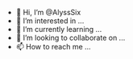 - 👋 Hi, I’m @AlyssSix
- 👀 I’m interested in ...
- 🌱 I’m currently learning ...
- 💞️ I’m looking to collaborate on ...
- 📫 How to reach me ...

<!---
AlyssSix/AlyssSix is a ✨ special ✨ repository because its `README.md` (this file) appears on your GitHub profile.
You can click the Preview link to take a look at your changes.
--->
